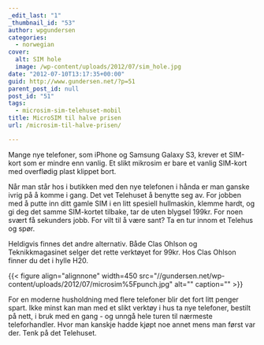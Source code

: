 ```yaml
---
_edit_last: "1"
_thumbnail_id: "53"
author: wpgundersen
categories:
  - norwegian
cover:
  alt: SIM hole
  image: /wp-content/uploads/2012/07/sim_hole.jpg
date: "2012-07-10T13:17:35+00:00"
guid: http://www.gundersen.net/?p=51
parent_post_id: null
post_id: "51"
tags:
  - microsim-sim-telehuset-mobil
title: MicroSIM til halve prisen
url: /microsim-til-halve-prisen/

---
```

Mange nye telefoner, som iPhone og Samsung Galaxy S3, krever et SIM-kort som er mindre enn vanlig. Et slikt mikrosim er bare et vanlig SIM-kort med overflødig plast klippet bort.

Når man står hos i butikken med den nye telefonen i hånda er man ganske ivrig på å komme i gang. Det vet Telehuset å benytte seg av. For jobben med å putte inn ditt gamle SIM i en litt spesiell hullmaskin, klemme hardt, og gi deg det samme SIM-kortet tilbake, tar de uten blygsel 199kr. For noen svært få sekunders jobb. For vilt til å være sant? Ta en tur innom et Telehus og spør.

Heldigvis finnes det andre alternativ. Både Clas Ohlson og Teknikkmagasinet selger det rette verktøyet for 99kr. Hos Clas Ohlson finner du det i hylle H20.

{{< figure align="alignnone" width=450 src="//gundersen.net/wp-content/uploads/2012/07/microsim%5Fpunch.jpg" alt="" caption="" >}}

For en moderne husholdning med flere telefoner blir det fort litt penger spart. Ikke minst kan man med et slikt verktøy i hus ta nye telefoner, bestilt på nett, i bruk med en gang - og unngå hele turen til nærmeste teleforhandler. Hvor man kanskje hadde kjøpt noe annet mens man først var der. Tenk på det Telehuset.
